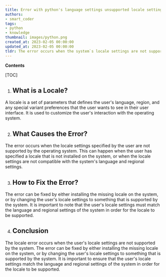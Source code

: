 ```yaml
---
title: Error with python's language settings unsupported locale setting
authors:
- smart_coder
tags:
- python
- knowledge
thumbnail: images/python.png
created_at: 2023-02-05 00:00:00
updated_at: 2023-02-05 00:00:00
tldr: The error occurs when the system`s locale settings are not supported by the Python interpreter.
---
```


**Contents**

[TOC]

1. ## What is a Locale?
A locale is a set of parameters that defines the user's language, region, and any special variant preferences that the user wants to see in their user interface. It is used to customize the user's interaction with the operating system.

2. ## What Causes the Error?
The error occurs when the locale settings specified by the user are not supported by the operating system. This can happen when the user has specified a locale that is not installed on the system, or when the locale settings are not compatible with the system's language and regional settings.

3. ## How to Fix the Error?
The error can be fixed by either installing the missing locale on the system, or by changing the user's locale settings to something that is supported by the system. It is important to note that the user's locale settings must match the language and regional settings of the system in order for the locale to be supported.

4. ## Conclusion
The locale error occurs when the user's locale settings are not supported by the system. The error can be fixed by either installing the missing locale on the system, or by changing the user's locale settings to something that is supported by the system. It is important to ensure that the user's locale settings match the language and regional settings of the system in order for the locale to be supported.
